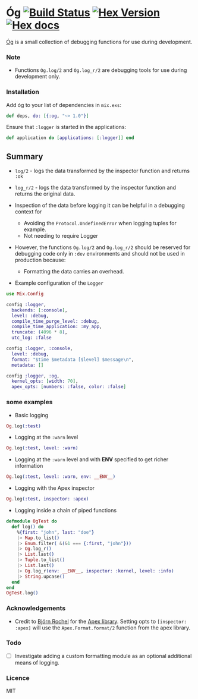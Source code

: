 # Óg [![Build Status](https://travis-ci.org/stephenmoloney/og.svg)](https://travis-ci.org/stephenmoloney/og) [![Hex Version](http://img.shields.io/hexpm/v/og.svg?style=flat)](https://hex.pm/packages/og) [![Hex docs](http://img.shields.io/badge/hex.pm-docs-green.svg?style=flat)](https://hexdocs.pm/og)

[Óg](http://hexdocs.pm/og/Og.html) is a small collection of debugging functions for use during development.


### Note

- Functions `Og.log/2` and `Og.log_r/2` are debugging tools for use during development only.


### Installation

Add óg to your list of dependencies in `mix.exs`:

```elixir
def deps, do: [{:og, "~> 1.0"}]
```

Ensure that `:logger` is started in the applications:

```elixir
def application do [applications: [:logger]] end
```

## Summary

- `log/2` - logs the data transformed by the inspector function
and returns `:ok`
- `log_r/2` - logs the data transformed by the inspector function
and returns the original data.


- Inspection of the data before logging it can be helpful in a debugging context for
    - Avoiding the `Protocol.UndefinedError` when logging tuples for example.
    - Not needing to require Logger


- However, the functions `Og.log/2` and `Og.log_r/2` should be reserved for
debugging code only in `:dev` environments and should not
 be used in production because:
    - Formatting the data carries an overhead.


- Example configuration of the `Logger`


```elixir
use Mix.Config

config :logger,
  backends: [:console],
  level: :debug,
  compile_time_purge_level: :debug,
  compile_time_application: :my_app,
  truncate: (4096 * 8),
  utc_log: :false

config :logger, :console,
  level: :debug,
  format: "$time $metadata [$level] $message\n",
  metadata: []

config :logger, :og,
  kernel_opts: [width: 70],
  apex_opts: [numbers: :false, color: :false]
```


### some examples


- Basic logging

```elixir
Og.log(:test)
```

- Logging at the `:warn` level

```elixir
Og.log(:test, level: :warn)
```

- Logging at the `:warn` level and with __ENV__ specified to get richer information

```elixir
Og.log(:test, level: :warn, env: __ENV__)
````

- Logging with the Apex inspector

```elixir
Og.log(:test, inspector: :apex)
```

- Logging inside a chain of piped functions

```elixir
defmodule OgTest do
  def log() do
    %{first: "john", last: "doe"}
    |> Map.to_list()
    |> Enum.filter( &(&1 === {:first, "john"}))
    |> Og.log_r()
    |> List.last()
    |> Tuple.to_list()
    |> List.last()
    |> Og.log_r(env: __ENV__, inspector: :kernel, level: :info)
    |> String.upcase()
  end
end
OgTest.log()
```



### Acknowledgements

- Credit to [Björn Rochel](https://github.com/BjRo) for the [Apex library](https://github.com/BjRo/apex).
Setting opts to `[inspector: :apex]` will use the `Apex.Format.format/2` function from the apex library.

### Todo

- [ ] Investigate adding a custom formatting module as an optional additional means of logging.

### Licence

MIT
